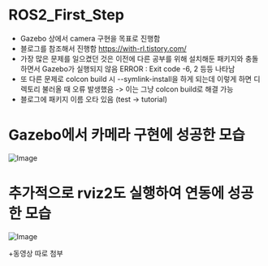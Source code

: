 # **ROS2_First_Step**
- Gazebo 상에서 camera 구현을 목표로 진행함
- 블로그를 참조해서 진행함 https://with-rl.tistory.com/
- 가장 많은 문제를 일으켰던 것은 이전에 다른 공부를 위해 설치해둔 패키지와 충돌하면서 Gazebo가 실행되지 않음
  ERROR : Exit code -6, 2 등등 나타남
- 또 다른 문제로 colcon build 시 --symlink-install을 하게 되는데 이렇게 하면 디렉토리 불러올 때 오류 발생했음
  -> 이는 그냥 colcon build로 해결 가능
- 블로그에 패키지 이름 오타 있음 (test -> tutorial)



# **Gazebo에서 카메라 구현에 성공한 모습**


![Image](https://github.com/user-attachments/assets/e4c83abd-4975-4013-8eb0-60d75e18748f)

# **추가적으로 rviz2도 실행하여 연동에 성공한 모습**
![Image](https://github.com/user-attachments/assets/617f15ea-d44a-465d-85ee-144c6356b654)

+동영상 따로 첨부
